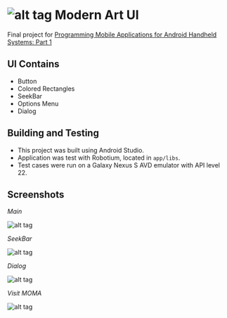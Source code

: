 # ![alt tag](https://raw.githubusercontent.com/lvncnt/ModernArtUI/master/app/src/main/res/mipmap-hdpi/ic_launcher.png) Modern Art UI


Final project for [Programming Mobile Applications for Android Handheld Systems: Part 1](https://class.coursera.org/androidpart1-003)

## UI Contains

* Button
* Colored Rectangles
* SeekBar
* Options Menu
* Dialog
 
## Building and Testing  

* This project was built using Android Studio. 
* Application was test with Robotium, located in `app/libs`. 
* Test cases were run on a Galaxy Nexus S AVD emulator with API level 22.  

## Screenshots

*Main*

![alt tag](https://raw.githubusercontent.com/lvncnt/ModernArtUI/master/demo/Demo_Main.png)

*SeekBar*

![alt tag](https://raw.githubusercontent.com/lvncnt/ModernArtUI/master/demo/Demo_SeekBar.png)

*Dialog*

![alt tag](https://raw.githubusercontent.com/lvncnt/ModernArtUI/master/demo/Demo_Dialog.png)

*Visit MOMA*

![alt tag](https://raw.githubusercontent.com/lvncnt/ModernArtUI/master/demo/Demo_VisitMOMA.png)

  
